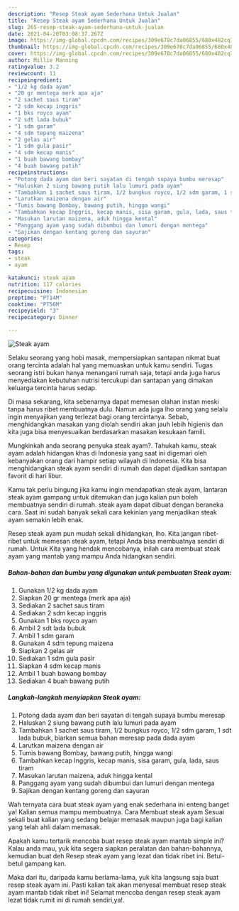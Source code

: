 ```yaml
---
description: "Resep Steak ayam Sederhana Untuk Jualan"
title: "Resep Steak ayam Sederhana Untuk Jualan"
slug: 265-resep-steak-ayam-sederhana-untuk-jualan
date: 2021-04-20T03:08:37.267Z
image: https://img-global.cpcdn.com/recipes/309e678c7da06855/680x482cq70/steak-ayam-foto-resep-utama.jpg
thumbnail: https://img-global.cpcdn.com/recipes/309e678c7da06855/680x482cq70/steak-ayam-foto-resep-utama.jpg
cover: https://img-global.cpcdn.com/recipes/309e678c7da06855/680x482cq70/steak-ayam-foto-resep-utama.jpg
author: Millie Manning
ratingvalue: 3.2
reviewcount: 11
recipeingredient:
- "1/2 kg dada ayam"
- "20 gr mentega merk apa aja"
- "2 sachet saus tiram"
- "2 sdm kecap inggris"
- "1 bks royco ayam"
- "2 sdt lada bubuk"
- "1 sdm garam"
- "4 sdm tepung maizena"
- "2 gelas air"
- "1 sdm gula pasir"
- "4 sdm kecap manis"
- "1 buah bawang bombay"
- "4 buah bawang putih"
recipeinstructions:
- "Potong dada ayam dan beri sayatan di tengah supaya bumbu meresap"
- "Haluskan 2 siung bawang putih lalu lumuri pada ayam"
- "Tambahkan 1 sachet saus tiram, 1/2 bungkus royco, 1/2 sdm garam, 1 sdt lada bubuk, biarkan semua bahan meresap pada dada ayam"
- "Larutkan maizena dengan air"
- "Tumis bawang Bombay, bawang putih, hingga wangi"
- "Tambahkan kecap Inggris, kecap manis, sisa garam, gula, lada, saus tiram"
- "Masukan larutan maizena, aduk hingga kental"
- "Panggang ayam yang sudah dibumbui dan lumuri dengan mentega"
- "Sajikan dengan kentang goreng dan sayuran"
categories:
- Resep
tags:
- steak
- ayam

katakunci: steak ayam 
nutrition: 117 calories
recipecuisine: Indonesian
preptime: "PT14M"
cooktime: "PT56M"
recipeyield: "3"
recipecategory: Dinner

---
```



![Steak ayam](https://img-global.cpcdn.com/recipes/309e678c7da06855/680x482cq70/steak-ayam-foto-resep-utama.jpg)

Selaku seorang yang hobi masak, mempersiapkan santapan nikmat buat orang tercinta adalah hal yang memuaskan untuk kamu sendiri. Tugas seorang istri bukan hanya menangani rumah saja, tetapi anda juga harus menyediakan kebutuhan nutrisi tercukupi dan santapan yang dimakan keluarga tercinta harus sedap.

Di masa  sekarang, kita sebenarnya dapat memesan olahan instan meski tanpa harus ribet membuatnya dulu. Namun ada juga lho orang yang selalu ingin menyajikan yang terlezat bagi orang tercintanya. Sebab, menghidangkan masakan yang diolah sendiri akan jauh lebih higienis dan kita juga bisa menyesuaikan berdasarkan masakan kesukaan famili. 



Mungkinkah anda seorang penyuka steak ayam?. Tahukah kamu, steak ayam adalah hidangan khas di Indonesia yang saat ini digemari oleh kebanyakan orang dari hampir setiap wilayah di Indonesia. Kita bisa menghidangkan steak ayam sendiri di rumah dan dapat dijadikan santapan favorit di hari libur.

Kamu tak perlu bingung jika kamu ingin mendapatkan steak ayam, lantaran steak ayam gampang untuk ditemukan dan juga kalian pun boleh membuatnya sendiri di rumah. steak ayam dapat dibuat dengan beraneka cara. Saat ini sudah banyak sekali cara kekinian yang menjadikan steak ayam semakin lebih enak.

Resep steak ayam pun mudah sekali dihidangkan, lho. Kita jangan ribet-ribet untuk memesan steak ayam, tetapi Anda bisa membuatnya sendiri di rumah. Untuk Kita yang hendak mencobanya, inilah cara membuat steak ayam yang mantab yang mampu Anda hidangkan sendiri.

<!--inarticleads1-->

##### Bahan-bahan dan bumbu yang digunakan untuk pembuatan Steak ayam:

1. Gunakan 1/2 kg dada ayam
1. Siapkan 20 gr mentega (merk apa aja)
1. Sediakan 2 sachet saus tiram
1. Sediakan 2 sdm kecap inggris
1. Gunakan 1 bks royco ayam
1. Ambil 2 sdt lada bubuk
1. Ambil 1 sdm garam
1. Gunakan 4 sdm tepung maizena
1. Siapkan 2 gelas air
1. Sediakan 1 sdm gula pasir
1. Siapkan 4 sdm kecap manis
1. Ambil 1 buah bawang bombay
1. Sediakan 4 buah bawang putih




<!--inarticleads2-->

##### Langkah-langkah menyiapkan Steak ayam:

1. Potong dada ayam dan beri sayatan di tengah supaya bumbu meresap
1. Haluskan 2 siung bawang putih lalu lumuri pada ayam
1. Tambahkan 1 sachet saus tiram, 1/2 bungkus royco, 1/2 sdm garam, 1 sdt lada bubuk, biarkan semua bahan meresap pada dada ayam
1. Larutkan maizena dengan air
1. Tumis bawang Bombay, bawang putih, hingga wangi
1. Tambahkan kecap Inggris, kecap manis, sisa garam, gula, lada, saus tiram
1. Masukan larutan maizena, aduk hingga kental
1. Panggang ayam yang sudah dibumbui dan lumuri dengan mentega
1. Sajikan dengan kentang goreng dan sayuran




Wah ternyata cara buat steak ayam yang enak sederhana ini enteng banget ya! Kalian semua mampu membuatnya. Cara Membuat steak ayam Sesuai sekali buat kalian yang sedang belajar memasak maupun juga bagi kalian yang telah ahli dalam memasak.

Apakah kamu tertarik mencoba buat resep steak ayam mantab simple ini? Kalau anda mau, yuk kita segera siapkan peralatan dan bahan-bahannya, kemudian buat deh Resep steak ayam yang lezat dan tidak ribet ini. Betul-betul gampang kan. 

Maka dari itu, daripada kamu berlama-lama, yuk kita langsung saja buat resep steak ayam ini. Pasti kalian tak akan menyesal membuat resep steak ayam mantab tidak ribet ini! Selamat mencoba dengan resep steak ayam lezat tidak rumit ini di rumah sendiri,ya!.

